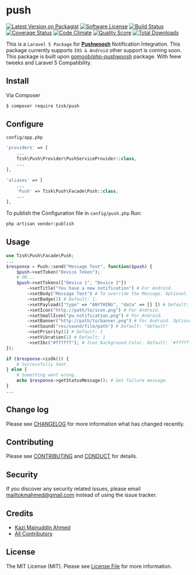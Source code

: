# push

[![Latest Version on Packagist][ico-version]][link-packagist]
[![Software License][ico-license]](LICENSE.md)
[![Build Status][ico-travis]][link-travis]
[![Coverage Status][ico-scrutinizer]][link-scrutinizer]
[![Code Climate](https://codeclimate.com/github/tzsk/push/badges/gpa.svg)](https://codeclimate.com/github/tzsk/push)
[![Quality Score][ico-code-quality]][link-code-quality]
[![Total Downloads][ico-downloads]][link-downloads]

This is a `Laravel 5 Package` for [**Pushwoosh**](https://www.pushwoosh.com) Notification Integration. This package currently supports `IOS & Android` other support is coming soon. 
This package is built upon [gomoob/php-pushwoosh](https://github.com/gomoob/php-pushwoosh) package. With feew tweeks and Laravel 5 Compatibility.

## Install

Via Composer

``` bash
$ composer require tzsk/push
```

## Configure

` config/app.php `
```php
'providers' => [
    ...
    Tzsk\Push\Provider\PushServiceProvider::class,
    ...
],

'aliases' => [
    ...
    'Push' => Tzsk\Push\Facade\Push::class,
    ...
],
```

To publish the Configuration file in `config/push.php` Run:
```bash
php artisan vendor:publish
```

## Usage

``` php
use Tzsk\Push\Facade\Push;
...
$response = Push::send("Message Text", function($push) {
    $push->setToken("Device Token");
    # OR...
    $push->setTokens(["Device 1", "Device 2"])
        ->setTitle("You have a new notification") # For Android.
        ->setBody("Message Text") # To override the Message. Optional.
        ->setBadge(1) # Default: 1.
        ->setPayload(["type" => "ANYTHING", "data" => [] ]) # Default: []
        ->setIcon("http://path/to/icon.png") # For Android.
        ->setSmallIcon("pw_notification.png") # For Android.
        ->setBanner("http://path/to/banner.png") # For Android. Optional.
        ->setSound("res/sound/file/path") # Default: "default"
        ->setPriority(1) # Default: 1 
        ->setVibration(1) # Default: 1
        ->setIbc("#ffffff"); # Icon Background Color. Default: '#ffffff'
});

if ($response->isOk()) {
    # Successfully Sent.
} else {
    # Something went wrong.
    echo $response->getStatusMessage(); # Get failure message.
}
...
```

## Change log

Please see [CHANGELOG](CHANGELOG.md) for more information what has changed recently.

## Contributing

Please see [CONTRIBUTING](CONTRIBUTING.md) and [CONDUCT](CONDUCT.md) for details.

## Security

If you discover any security related issues, please email mailtokmahmed@gmail.com instead of using the issue tracker.

## Credits

- [Kazi Mainuddin Ahmed][link-author]
- [All Contributors][link-contributors]

## License

The MIT License (MIT). Please see [License File](LICENSE.md) for more information.

[ico-version]: https://img.shields.io/packagist/v/tzsk/push.svg?style=flat-square
[ico-license]: https://img.shields.io/badge/license-MIT-brightgreen.svg?style=flat-square
[ico-travis]: https://img.shields.io/travis/tzsk/push/master.svg?style=flat-square
[ico-scrutinizer]: https://img.shields.io/scrutinizer/coverage/g/tzsk/push.svg?style=flat-square
[ico-code-quality]: https://img.shields.io/scrutinizer/g/tzsk/push.svg?style=flat-square
[ico-downloads]: https://img.shields.io/packagist/dt/tzsk/push.svg?style=flat-square

[link-packagist]: https://packagist.org/packages/tzsk/push
[link-travis]: https://travis-ci.org/tzsk/push
[link-scrutinizer]: https://scrutinizer-ci.com/g/tzsk/push/code-structure/master
[link-code-quality]: https://scrutinizer-ci.com/g/tzsk/push
[link-downloads]: https://packagist.org/packages/tzsk/push
[link-author]: https://github.com/tzsk
[link-contributors]: ../../contributors
